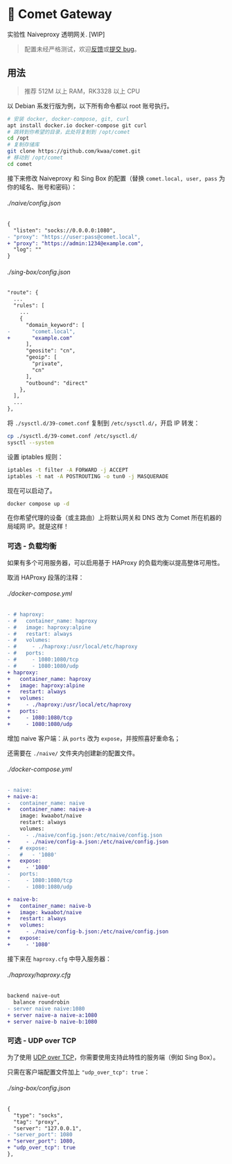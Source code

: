 # 🌠 Comet Gateway

实验性 Naiveproxy 透明网关. [WIP]

> 配置未经严格测试，欢迎[反馈](https://github.com/kwaa/comet/discussions)或[提交 bug](https://github.com/kwaa/comet/issues)。

## 用法

> 推荐 512M 以上 RAM，RK3328 以上 CPU

以 Debian 系发行版为例，以下所有命令都以 root 账号执行。

```bash
# 安装 docker, docker-compose, git, curl
apt install docker.io docker-compose git curl
# 跳转到你希望的目录，此处将复制到 /opt/comet
cd /opt
# 复制存储库
git clone https://github.com/kwaa/comet.git
# 移动到 /opt/comet
cd comet
```

接下来修改 Naiveproxy 和 Sing Box 的配置（替换 `comet.local, user, pass` 为你的域名、账号和密码）：

###### ./naive/config.json

```diff
{
  "listen": "socks://0.0.0.0:1080",
- "proxy": "https://user:pass@comet.local",
+ "proxy": "https://admin:1234@example.com",
  "log": ""
}
```

###### ./sing-box/config.json

```diff
"route": {
  ...
  "rules": [
    ...
    {
      "domain_keyword": [
-       "comet.local",
+       "example.com"
      ],
      "geosite": "cn",
      "geoip": [
        "private",
        "cn"
      ],
      "outbound": "direct"
    },
  ],
  ...
},
```

将 `./sysctl.d/39-comet.conf` 复制到 `/etc/sysctl.d/`，开启 IP 转发：

```bash
cp ./sysctl.d/39-comet.conf /etc/sysctl.d/
sysctl --system
```

设置 iptables 规则：

```bash
iptables -t filter -A FORWARD -j ACCEPT
iptables -t nat -A POSTROUTING -o tun0 -j MASQUERADE
```

现在可以启动了。

```bash
docker compose up -d
```

在你希望代理的设备（或主路由）上将默认网关和 DNS 改为 Comet 所在机器的局域网 IP。就是这样！

### 可选 - 负载均衡

如果有多个可用服务器，可以启用基于 HAProxy 的负载均衡以提高整体可用性。

取消 HAProxy 段落的注释：

###### ./docker-compose.yml

```diff
- # haproxy:
- #   container_name: haproxy
- #   image: haproxy:alpine
- #   restart: always
- #   volumes:
- #     - ./haproxy:/usr/local/etc/haproxy
- #   ports:
- #     - 1080:1080/tcp
- #     - 1080:1080/udp
+ haproxy:
+   container_name: haproxy
+   image: haproxy:alpine
+   restart: always
+   volumes:
+     - ./haproxy:/usr/local/etc/haproxy
+   ports:
+     - 1080:1080/tcp
+     - 1080:1080/udp
```

增加 naive 客户端：从 `ports` 改为 `expose`，并按照喜好重命名；

还需要在 `./naive/` 文件夹内创建新的配置文件。

###### ./docker-compose.yml

```diff
- naive:
+ naive-a:
-   container_name: naive
+   container_name: naive-a
    image: kwaabot/naive
    restart: always
    volumes:
-     - ./naive/config.json:/etc/naive/config.json
+     - ./naive/config-a.json:/etc/naive/config.json
-   # expose:
-   #   - '1080'
+   expose:
+     - '1080'
-   ports:
-     - 1080:1080/tcp
-     - 1080:1080/udp

+ naive-b:
+   container_name: naive-b
+   image: kwaabot/naive
+   restart: always
+   volumes:
+     - ./naive/config-b.json:/etc/naive/config.json
+   expose:
+     - '1080'
```

接下来在 `haproxy.cfg` 中导入服务器：

###### ./haproxy/haproxy.cfg

```diff
backend naive-out
  balance roundrobin
- server naive naive:1080
+ server naive-a naive-a:1080
+ server naive-b naive-b:1080
```

### 可选 - UDP over TCP

为了使用 [UDP over TCP](https://sing-box.sagernet.org/configuration/shared/udp-over-tcp/)，你需要使用支持此特性的服务端（例如 Sing Box）。

只需在客户端配置文件加上 `"udp_over_tcp": true`：

###### ./sing-box/config.json

```diff
{
  "type": "socks",
  "tag": "proxy",
  "server": "127.0.0.1",
- "server_port": 1080
+ "server_port": 1080,
+ "udp_over_tcp": true
},
```
